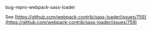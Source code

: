bug-repro-webpack-sass-loader

See [https://github.com/webpack-contrib/sass-loader/issues/759](https://github.com/webpack-contrib/sass-loader/issues/759)